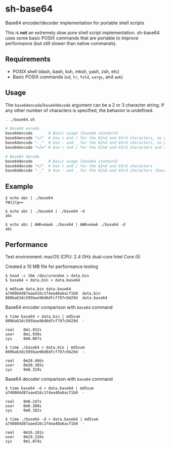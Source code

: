 # sh-base64

Base64 encoder/decoder implementation for portable shell scripts

This is **not** an extremely slow pure shell script implementation. sh-base64 uses some basic POSIX commands that are portable to improve performance (but still slower than native commands).

## Requirements

- POSIX shell (dash, bash, ksh, mksh, yash, zsh, etc)
- Basic POSIX commands (`od`, `tr`, `fold`, `xargs`, and `awk`)

## Usage

The `base64encode`/`base64decode` argument can be a 2 or 3 character string. If any other number of characters is specified, the behavior is undefined.

```sh
. ./base64.sh

# Base64 encode
base64encode       # Basic usage (base64 standard)
base64encode "+/"  # Use + and / for the 62nd and 63rd characters, no padding
base64encode "-_"  # Use - and _ for the 62nd and 63rd characters, no padding (base64url)
base64encode "+/=" # Use + and / for the 62nd and 63rd characters and = for padding

# Base64 decode
base64decode       # Basic usage (base64 standard)
base64decode "+/"  # Use + and / for the 62nd and 63rd characters
base64decode "-_"  # Use - and _ for the 62nd and 63rd characters (base64url)
```

## Example

```console
$ echo abc | ./base64
YWJjCg==

$ echo abc | ./base64 | ./base64 -d
abc

$ echo abc | AWK=mawk ./base64 | AWK=mawk ./base64 -d
abc
```

## Performance

Test environment: macOS (CPU: 2.4 GHz dual-core Intel Core i5)

Created a 10 MB file for performance testing

```console
$ head -c 10m /dev/urandom > data.bin
$ base64 < data.bin > data.base64

$ md5sum data.bin data.base64
a740084d87aaed16c1f4ea40a6acf1b0  data.bin
8096a63dc595bae96d6dfcf797c9429d  data.base64
```

Base64 encoder comparison with `base64` command

```console
$ time base64 < data.bin | md5sum
8096a63dc595bae96d6dfcf797c9429d  -

real	0m1.932s
user	0m1.930s
sys 	0m0.067s

$ time ./base64 < data.bin | md5sum
8096a63dc595bae96d6dfcf797c9429d  -

real	0m20.466s
user	0m30.385s
sys 	0m0.319s
```

Base64 decoder comparison with `base64` command

```console
$ time base64 -d < data.base64 | md5sum
a740084d87aaed16c1f4ea40a6acf1b0  -

real	0m0.247s
user	0m0.380s
sys 	0m0.102s

$ time ./base64 -d < data.base64 | md5sum
a740084d87aaed16c1f4ea40a6acf1b0  -

real	0m16.181s
user	0m19.320s
sys 	0m1.074s
```
